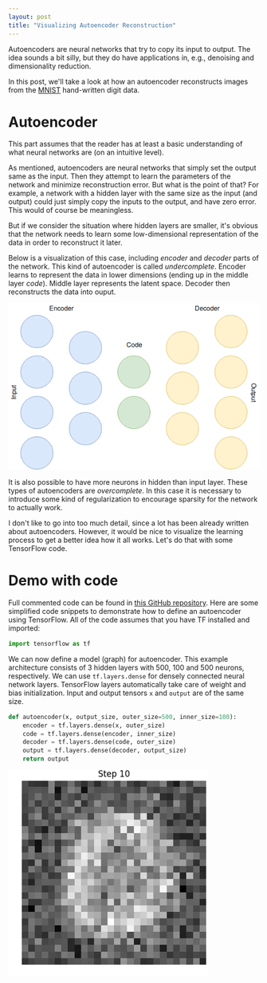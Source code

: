 ```yaml
---
layout: post
title: "Visualizing Autoencoder Reconstruction"
---
```


Autoencoders are neural networks that try to copy its input to output.
The idea sounds a bit silly, but they do have applications in, e.g., denoising
and dimensionality reduction.

In this post, we'll take a look at how an autoencoder reconstructs images
from the [MNIST][mnist] hand-written digit data.

# Autoencoder

This part assumes that the reader has at least a basic understanding of what
neural networks are (on an intuitive level).

As mentioned, autoencoders are neural networks that simply set the output same
as the input. Then they attempt to learn the parameters of the network and
minimize reconstruction error. But what is the point of that? For example,
a network with a hidden layer with the same size as the input (and output)
could just simply copy the inputs to the output, and have zero error. This
would of course be meaningless.

But if we consider the situation where hidden layers are smaller, it's obvious
that the network needs to learn some low-dimensional representation of the data
in order to reconstruct it later.

Below is a visualization of this case, including *encoder* and *decoder* parts
of the network. This kind of autoencoder is called *undercomplete*. Encoder
learns to represent the data in lower dimensions (ending up in the middle
layer *code*). Middle layer represents the latent space. Decoder then
reconstructs the data into ouput.

![Example][fig_ae]

It is also possible to have more neurons in hidden than input layer. These
types of autoencoders are *overcomplete*. In this case it is necessary to
introduce some kind of regularization to encourage sparsity for the network
to actually work.

I don't like to go into too much detail, since a lot has been already written
about autoencoders. However, it would be nice to visualize the learning
process to get a better idea how it all works. Let's do that with some
TensorFlow code.

# Demo with code

Full commented code can be found in [this GitHub repository][ae_repo].
Here are some simplified code snippets to demonstrate how to define an
autoencoder using TensorFlow. All of the code assumes that you have TF
installed and imported:

```python
import tensorflow as tf
```

We can now define a model (graph) for autoencoder. This example architecture
consists of 3 hidden layers with 500, 100 and 500 neurons, respectively.
We can use `tf.layers.dense` for densely connected neural network layers.
TensorFlow layers automatically take care of weight and bias initialization.
Input and output tensors `x` and `output` are of the same size.

```python
def autoencoder(x, output_size, outer_size=500, inner_size=100):
    encoder = tf.layers.dense(x, outer_size)
    code = tf.layers.dense(encoder, inner_size)
    decoder = tf.layers.dense(code, outer_size)
    output = tf.layers.dense(decoder, output_size)
    return output
```

![Visualization][gif_animation]

[fig_ae]: /assets/autoencoder/autoencoder.png
[gif_animation]: /assets/autoencoder/animation.gif
[mnist]: http://yann.lecun.com/exdb/mnist/
[ae_repo]: https://github.com/akajuvonen/autoencoder-reconstruct-visualizer
